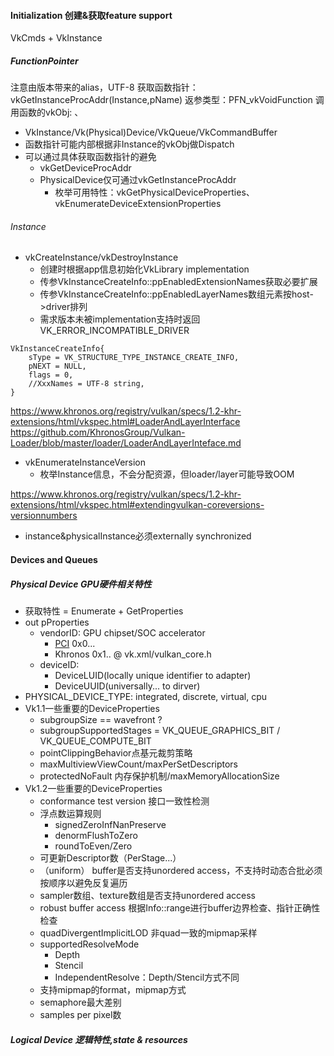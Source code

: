 #### Initialization 创建&获取feature support
VkCmds + VkInstance
##### FunctionPointer
注意由版本带来的alias，UTF-8
获取函数指针：vkGetInstanceProcAddr(Instance,pName)
返参类型：PFN_vkVoidFunction
调用函数的vkObj: 、
   + VkInstance/Vk(Physical)Device/VkQueue/VkCommandBuffer
   + 函数指针可能内部根据非Instance的vkObj做Dispatch
   + 可以通过具体获取函数指针的避免
      + vkGetDeviceProcAddr
      + PhysicalDevice仅可通过vkGetInstanceProcAddr
          + 枚举可用特性：vkGetPhysicalDeviceProperties、vkEnumerateDeviceExtensionProperties
###### Instance
+ vkCreateInstance/vkDestroyInstance
   + 创建时根据app信息初始化VkLibrary implementation
   + 传参VkInstanceCreateInfo::ppEnabledExtensionNames获取必要扩展
   + 传参VkInstanceCreateInfo::ppEnabledLayerNames数组元素按host->driver排列
   + 需求版本未被implementation支持时返回VK_ERROR_INCOMPATIBLE_DRIVER

```
VkInstanceCreateInfo{
    sType = VK_STRUCTURE_TYPE_INSTANCE_CREATE_INFO,
    pNEXT = NULL,
    flags = 0,
    //XxxNames = UTF-8 string,
}
```
https://www.khronos.org/registry/vulkan/specs/1.2-khr-extensions/html/vkspec.html#LoaderAndLayerInterface
https://github.com/KhronosGroup/Vulkan-Loader/blob/master/loader/LoaderAndLayerInteface.md

+ vkEnumerateInstanceVersion
   + 枚举Instance信息，不会分配资源，但loader/layer可能导致OOM

https://www.khronos.org/registry/vulkan/specs/1.2-khr-extensions/html/vkspec.html#extendingvulkan-coreversions-versionnumbers

+ instance&physicalInstance必须externally synchronized

#### Devices and Queues

##### Physical Device GPU硬件相关特性
+ 获取特性 = Enumerate + GetProperties
+ out pProperties 
   + vendorID: GPU chipset/SOC accelerator
      + [PCI](https://pcisig.com/membership/member-companies) 0x0... 
      + Khronos 0x1.. @ vk.xml/vulkan_core.h
   + deviceID: 
      + DeviceLUID(locally unique identifier to adapter)
      + DeviceUUID(universally... to dirver)
+ PHYSICAL_DEVICE_TYPE: integrated, discrete, virtual, cpu
+ Vk1.1一些重要的DeviceProperties
   + subgroupSize == wavefront ?
   + subgroupSupportedStages = VK_QUEUE_GRAPHICS_BIT / VK_QUEUE_COMPUTE_BIT
   + pointClippingBehavior点基元裁剪策略
   + maxMultiviewViewCount/maxPerSetDescriptors
   + protectedNoFault 内存保护机制/maxMemoryAllocationSize
+ Vk1.2一些重要的DeviceProperties
   + conformance test version 接口一致性检测
   + 浮点数运算规则  
      + signedZeroInfNanPreserve
      + denormFlushToZero
      + roundToEven/Zero
   + 可更新Descriptor数（PerStage...）
   + （uniform） buffer是否支持unordered access，不支持时动态合批必须按顺序以避免反复遍历
   + sampler数组、texture数组是否支持unordered access
   + robust buffer access 根据Info::range进行buffer边界检查、指针正确性检查
   + quadDivergentImplicitLOD 非quad一致的mipmap采样
   + supportedResolveMode
      + Depth
      + Stencil
      + IndependentResolve：Depth/Stencil方式不同
   + 支持mipmap的format，mipmap方式
   + semaphore最大差别
   + samples per pixel数
##### Logical Device 逻辑特性,state & resources




